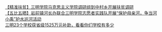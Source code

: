   
[【精准扶贫】三明学院马克思主义学院调研组到中村乡开展扶贫调研](http://www.dianyue.me/archives/075/ekn5v771u1q861ej/)  
[【五比五晒】岩前镇河长办联合三明学院志愿者实践队开展“保护母亲河，争当河小禹”护水巡河活动](http://www.dianyue.me/archives/148/p5tb7wxui3ycnvop/)  
[三明23个学校获省级1525万元补助，看看你们学校有多少](http://www.dianyue.me/archives/230/i9e871tk01hxjazg/)